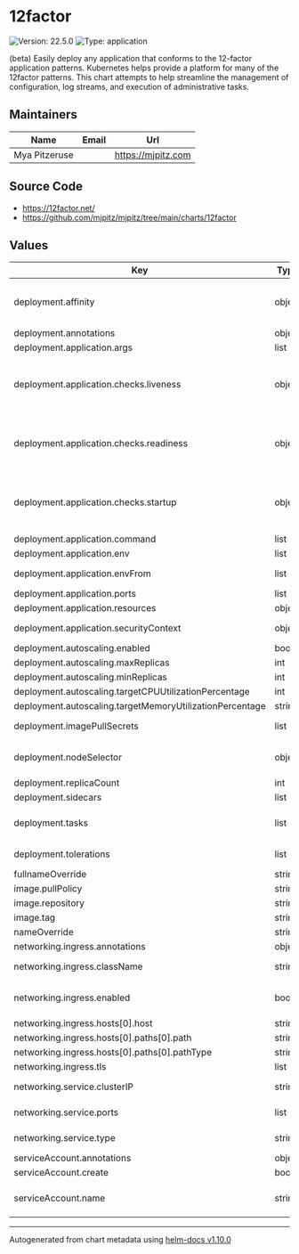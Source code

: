 # 12factor

![Version: 22.5.0](https://img.shields.io/badge/Version-22.5.0-informational?style=flat-square) ![Type: application](https://img.shields.io/badge/Type-application-informational?style=flat-square)

(beta) Easily deploy any application that conforms to the 12-factor application patterns. Kubernetes helps provide a
platform for many of the 12factor patterns. This chart attempts to help streamline the management of configuration,
log streams, and execution of administrative tasks.

## Maintainers

| Name          | Email | Url                  |
| ------------- | ----- | -------------------- |
| Mya Pitzeruse |       | <https://mjpitz.com> |

## Source Code

- <https://12factor.net/>
- <https://github.com/mjpitz/mjpitz/tree/main/charts/12factor>

## Values

| Key                                                      | Type   | Default                    | Description                                                                                                                                                                                                                                 |
| -------------------------------------------------------- | ------ | -------------------------- | ------------------------------------------------------------------------------------------------------------------------------------------------------------------------------------------------------------------------------------------- |
| deployment.affinity                                      | object | `{}`                       | Specify affinity and anti-affinity rules for this deployment. Useful for placing two deployments on the same set of nodes or spreading them across different zones and regions.                                                             |
| deployment.annotations                                   | object | `{}`                       | Annotations are added to pods within the deployment.                                                                                                                                                                                        |
| deployment.application.args                              | list   | `[]`                       | Specify arguments that should be passed to the entrypoint.                                                                                                                                                                                  |
| deployment.application.checks.liveness                   | object | `{}`                       | Periodically checks if the container is alive and running. The container will be restarted if this check fails. Documentation: https://kubernetes.io/docs/concepts/workloads/pods/pod-lifecycle/#probe-check-methods                        |
| deployment.application.checks.readiness                  | object | `{}`                       | Periodically check if the container for service readiness. This container will be removed from service endpoints if this check fails. Documentation: https://kubernetes.io/docs/concepts/workloads/pods/pod-lifecycle/#probe-check-methods  |
| deployment.application.checks.startup                    | object | `{}`                       | Used to indicate that the container has started successfully. If specified, no other checks are run until this completes successfully. Documentation: https://kubernetes.io/docs/concepts/workloads/pods/pod-lifecycle/#probe-check-methods |
| deployment.application.command                           | list   | `[]`                       | Specify the entrypoint command for the container.                                                                                                                                                                                           |
| deployment.application.env                               | list   | `[]`                       | Environment variables provided to the application.                                                                                                                                                                                          |
| deployment.application.envFrom                           | list   | `[]`                       | Load additional environment variables from secrets or config maps.                                                                                                                                                                          |
| deployment.application.ports                             | list   | `[]`                       | Expose ports on the container.                                                                                                                                                                                                              |
| deployment.application.resources                         | object | `{}`                       | The resources to request for this container.                                                                                                                                                                                                |
| deployment.application.securityContext                   | object | `{}`                       | Specify the security context to assign to the application container.                                                                                                                                                                        |
| deployment.autoscaling.enabled                           | bool   | `false`                    | Enable autoscaling for this deployment.                                                                                                                                                                                                     |
| deployment.autoscaling.maxReplicas                       | int    | `100`                      | The maximum number of replicas to deploy.                                                                                                                                                                                                   |
| deployment.autoscaling.minReplicas                       | int    | `1`                        | The minimum number of replicas to deploy.                                                                                                                                                                                                   |
| deployment.autoscaling.targetCPUUtilizationPercentage    | int    | `80`                       | Autoscale using CPU utilization as an indicator.                                                                                                                                                                                            |
| deployment.autoscaling.targetMemoryUtilizationPercentage | string | `nil`                      | Autoscale using memory as an indicator.                                                                                                                                                                                                     |
| deployment.imagePullSecrets                              | list   | `[]`                       | Specify secret names containing registry credentials that should be added to this deployment.                                                                                                                                               |
| deployment.nodeSelector                                  | object | `{}`                       | Deploy this application to a specific set of nodes. Useful for selecting nodes with specific hardware characteristics (like GPU support).                                                                                                   |
| deployment.replicaCount                                  | int    | `1`                        | The number of pods to deploy.                                                                                                                                                                                                               |
| deployment.sidecars                                      | list   | `[]`                       |                                                                                                                                                                                                                                             |
| deployment.tasks                                         | list   | `[]`                       | Enumerate tasks that the application needs to perform. These are defined using CronJobs and use the same image as the application in the deployment configuration block.                                                                    |
| deployment.tolerations                                   | list   | `[]`                       | Configure taints that this deployment is willing to tolerate. Useful for running on a dedicated pool of nodes.                                                                                                                              |
| fullnameOverride                                         | string | `""`                       | Override the full name of the release.                                                                                                                                                                                                      |
| image.pullPolicy                                         | string | `"IfNotPresent"`           | How the container should be pulled.                                                                                                                                                                                                         |
| image.repository                                         | string | `"nginx"`                  | Where the application container can be found.                                                                                                                                                                                               |
| image.tag                                                | string | `""`                       | What version of the application should be run.                                                                                                                                                                                              |
| nameOverride                                             | string | `""`                       | Override the name of the release.                                                                                                                                                                                                           |
| networking.ingress.annotations                           | object | `{}`                       | Additional annotations to add to the Ingress definition.                                                                                                                                                                                    |
| networking.ingress.className                             | string | `""`                       | The name of the ingress class to use (if not set via an annotation).                                                                                                                                                                        |
| networking.ingress.enabled                               | bool   | `false`                    | Enable ingress addressing. In order for ingress addressing to work, there must be an `http` port exposed on the service in order for ingress to work.                                                                                       |
| networking.ingress.hosts[0].host                         | string | `"chart-example.local"`    | The host the ingress should route to this deployment.                                                                                                                                                                                       |
| networking.ingress.hosts[0].paths[0].path                | string | `"/"`                      | The path to match on.                                                                                                                                                                                                                       |
| networking.ingress.hosts[0].paths[0].pathType            | string | `"ImplementationSpecific"` |                                                                                                                                                                                                                                             |
| networking.ingress.tls                                   | list   | `[]`                       | Configure TLS certificates for the ingress to use.                                                                                                                                                                                          |
| networking.service.clusterIP                             | string | `""`                       | Explicitly claim an IP address or specify None for a headless service.                                                                                                                                                                      |
| networking.service.ports                                 | list   | `[]`                       | Enumerate the ports on the application to expose. These should be well-known ports.                                                                                                                                                         |
| networking.service.type                                  | string | `"ClusterIP"`              | The kind of service that should be used to expose this application.                                                                                                                                                                         |
| serviceAccount.annotations                               | object | `{}`                       | Annotations to add to the service account.                                                                                                                                                                                                  |
| serviceAccount.create                                    | bool   | `true`                     | Specifies whether a service account should be created.                                                                                                                                                                                      |
| serviceAccount.name                                      | string | `""`                       | The name of the service account to use. If not set and create is true, a name is generated using the fullname template.                                                                                                                     |

---

Autogenerated from chart metadata using [helm-docs v1.10.0](https://github.com/norwoodj/helm-docs/releases/v1.10.0)
